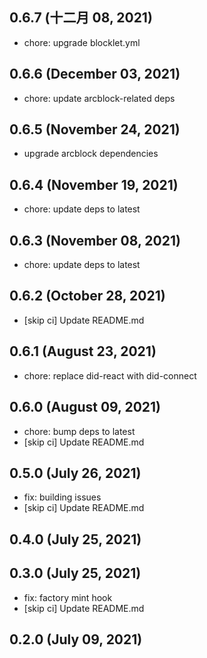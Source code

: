 ## 0.6.7 (十二月 08, 2021)

- chore: upgrade blocklet.yml

## 0.6.6 (December 03, 2021)

- chore: update arcblock-related deps

## 0.6.5 (November 24, 2021)

- upgrade arcblock dependencies

## 0.6.4 (November 19, 2021)

- chore: update deps to latest

## 0.6.3 (November 08, 2021)

- chore: update deps to latest

## 0.6.2 (October 28, 2021)

- [skip ci] Update README.md

## 0.6.1 (August 23, 2021)

- chore: replace did-react with did-connect

## 0.6.0 (August 09, 2021)

- chore: bump deps to latest
- [skip ci] Update README.md

## 0.5.0 (July 26, 2021)

- fix: building issues
- [skip ci] Update README.md

## 0.4.0 (July 25, 2021)



## 0.3.0 (July 25, 2021)

- fix: factory mint hook
- [skip ci] Update README.md

## 0.2.0 (July 09, 2021)



